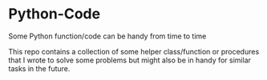 # Python-Code
Some Python function/code can be handy from time to time

This repo contains a collection of some helper class/function or procedures that I wrote to solve some problems but might also be in handy for similar tasks in the future.
